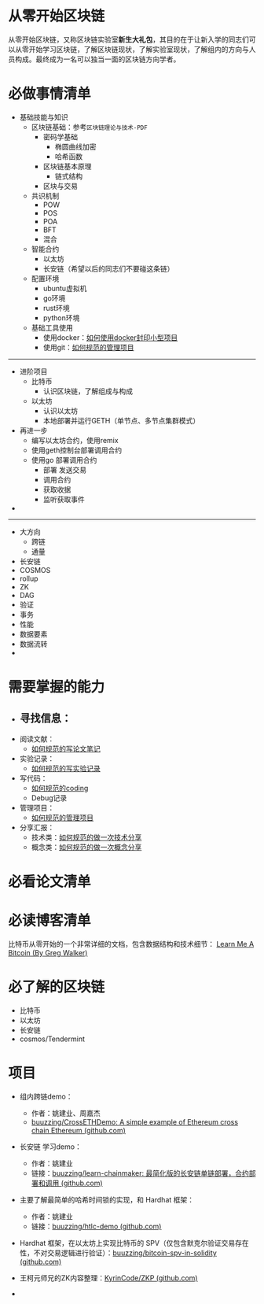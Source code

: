 # 从零开始区块链
从零开始区块链，又称区块链实验室**新生大礼包**，其目的在于让新入学的同志们可以从零开始学习区块链，了解区块链现状，了解实验室现状，了解组内的方向与人员构成。最终成为一名可以独当一面的区块链方向学者。

# 必做事情清单


- 基础技能与知识
	- 区块链基础：参考`区块链理论与技术-PDF`
		- 密码学基础
			- 椭圆曲线加密
			- 哈希函数
		- 区块链基本原理
			- 链式结构
		- 区块与交易
	- 共识机制
		- POW
		- POS
		- POA
		- BFT
		- 混合
	- 智能合约
		- 以太坊
		- 长安链（希望以后的同志们不要碰这条链）
	- 配置环境
		- ubuntu虚拟机
		- go环境
		- rust环境
		- python环境
	- 基础工具使用
		- 使用docker：[如何使用docker封印小型项目](如何使用docker封印小型项目.md)
		- 使用git：[如何规范的管理项目](如何规范的管理项目.md)
---
- 进阶项目
	- 比特币
		- 认识区块链，了解组成与构成
	- 以太坊
		- 认识以太坊
		- 本地部署并运行GETH（单节点、多节点集群模式）
- 再进一步
	- 编写以太坊合约，使用remix
	- 使用geth控制台部署调用合约
	- 使用go 部署调用合约
		- 部署 发送交易
		- 调用合约
		- 获取收据
		- 监听获取事件
- 
---
- 大方向
	- 跨链
	- 通量
- 长安链
- COSMOS
- rollup
- ZK
- DAG
- 验证 
- 事务 
- 性能
- 数据要素
- 数据流转
- 

# 需要掌握的能力
- 寻找信息：
	- 
- 阅读文献：
	- [如何规范的写论文笔记](如何规范的写论文笔记.md)
- 实验记录：
	- [如何规范的写实验记录](如何规范的写实验记录.md)
- 写代码：
	- [如何规范的coding](如何规范的coding.md)
	- Debug记录
- 管理项目：
	- [如何规范的管理项目](如何规范的管理项目.md)
- 分享汇报：
	- 技术类：[如何规范的做一次技术分享](如何规范的做一次技术分享.md)
	- 概念类：[如何规范的做一次概念分享](如何规范的做一次概念分享.md)


# 必看论文清单




# 必读博客清单

比特币从零开始的一个非常详细的文档，包含数据结构和技术细节：
[Learn Me A Bitcoin (By Greg Walker)](https://learnmeabitcoin.com/)



# 必了解的区块链
- 比特币
- 以太坊
- 长安链
- cosmos/Tendermint


# 项目

- 组内跨链demo：
	- 作者：姚建业、周嘉杰
	-  [buuzzing/CrossETHDemo: A simple example of Ethereum cross chain Ethereum (github.com)](https://github.com/buuzzing/CrossETHDemo)
- 长安链 学习demo：
	- 作者：姚建业
	- 链接：[buuzzing/learn-chainmaker: 最简化版的长安链单链部署，合约部署和调用 (github.com)](https://github.com/buuzzing/learn-chainmaker)
- 主要了解最简单的哈希时间锁的实现，和 Hardhat 框架：
	- 作者：姚建业
	- 链接：[buuzzing/htlc-demo (github.com)](https://github.com/buuzzing/htlc-demo)


- Hardhat 框架，在以太坊上实现比特币的 SPV（仅包含默克尔验证交易存在性，不对交易逻辑进行验证）：[buuzzing/bitcoin-spv-in-solidity (github.com)](https://github.com/buuzzing/bitcoin-spv-in-solidity)


- 王柯元师兄的ZK内容整理：[KyrinCode/ZKP (github.com)](https://github.com/KyrinCode/ZKP/)


- 


